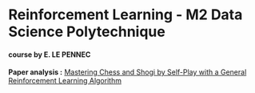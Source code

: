 # Reinforcement Learning - M2 Data Science Polytechnique 

#### course by E. LE PENNEC

**Paper analysis :** [Mastering Chess and Shogi by Self-Play with a General Reinforcement Learning Algorithm](https://arxiv.org/abs//1712.01815)